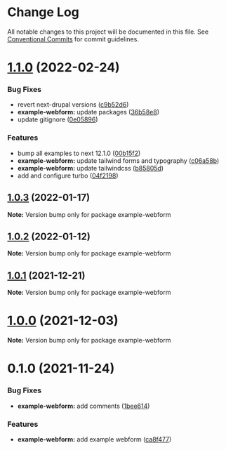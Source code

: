 # Change Log

All notable changes to this project will be documented in this file.
See [Conventional Commits](https://conventionalcommits.org) for commit guidelines.

# [1.1.0](https://github.com/chapter-three/next-drupal/compare/example-webform@1.0.3...example-webform@1.1.0) (2022-02-24)


### Bug Fixes

* revert next-drupal versions ([c9b52d6](https://github.com/chapter-three/next-drupal/commit/c9b52d647343980cc081771e05a8af2d6f457709))
* **example-webform:** update packages ([36b58e8](https://github.com/chapter-three/next-drupal/commit/36b58e82425af10fcdc07e0cec829383f90b4c0f))
* update gitignore ([0e05896](https://github.com/chapter-three/next-drupal/commit/0e05896f06a6a48bf82db4830c085e6f9c5e7b84))


### Features

* bump all examples to next 12.1.0 ([00b15f2](https://github.com/chapter-three/next-drupal/commit/00b15f2b308a0a9fcb298789a9ca712f4efa7eff))
* **example-webform:** update tailwind forms and typography ([c06a58b](https://github.com/chapter-three/next-drupal/commit/c06a58b44b00ed4df3793619301e2915db86d216))
* **example-webform:** update tailwindcss ([b85805d](https://github.com/chapter-three/next-drupal/commit/b85805dcd9df7a0309fa18b1d156a339185fffd7))
* add and configure turbo ([04f2198](https://github.com/chapter-three/next-drupal/commit/04f2198a5a92251e420ceb1285bc6f39ded5efad))





## [1.0.3](https://github.com/chapter-three/next-drupal/compare/example-webform@1.0.2...example-webform@1.0.3) (2022-01-17)

**Note:** Version bump only for package example-webform





## [1.0.2](https://github.com/chapter-three/next-drupal/compare/example-webform@1.0.1...example-webform@1.0.2) (2022-01-12)

**Note:** Version bump only for package example-webform





## [1.0.1](https://github.com/chapter-three/next-drupal/compare/example-webform@1.0.0...example-webform@1.0.1) (2021-12-21)

**Note:** Version bump only for package example-webform





# [1.0.0](https://github.com/chapter-three/next-drupal/compare/example-webform@0.1.0...example-webform@1.0.0) (2021-12-03)

**Note:** Version bump only for package example-webform





# 0.1.0 (2021-11-24)


### Bug Fixes

* **example-webform:** add comments ([1bee614](https://github.com/chapter-three/next-drupal/commit/1bee614d62d25bf753ad7bfae29db55ff7dad5d0))


### Features

* **example-webform:** add example webform ([ca8f477](https://github.com/chapter-three/next-drupal/commit/ca8f477b899a83a19b0823105863d40298e60418))
